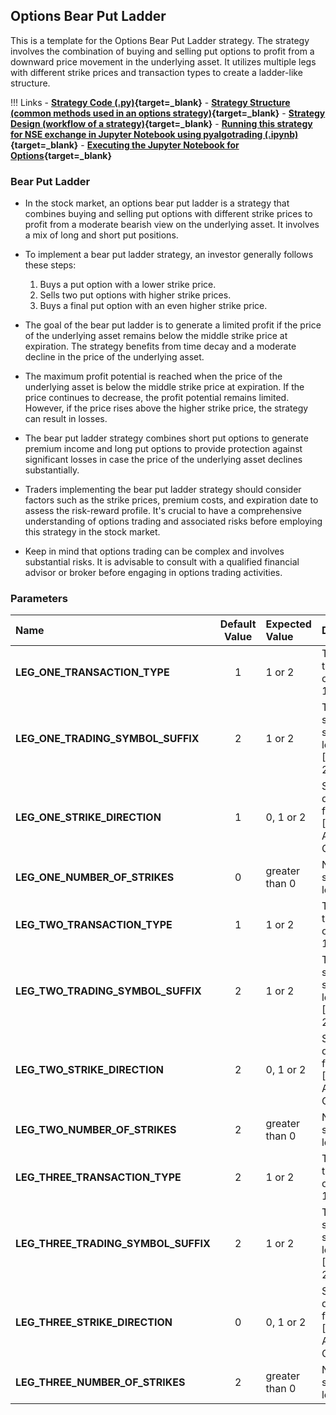 ## Options Bear Put Ladder 

This is a template for the Options Bear Put Ladder strategy. The strategy involves the combination of buying and selling put options to profit from a downward price movement in the underlying asset. It utilizes multiple legs with different strike prices and transaction types to create a ladder-like structure.

!!! Links
    - **[Strategy Code (.py)](https://github.com/algobulls/pyalgostrategypool/blob/master/pyalgostrategypool/options_bear_put_ladder.py){target=_blank}**
    - **[Strategy Structure (common methods used in an options strategy)](strategy_guides/common_options_strategy.md){target=_blank}**
    - **[Strategy Design (workflow of a strategy)](strategy_guides/structure.md){target=_blank}**
    - **[Running this strategy for NSE exchange in Jupyter Notebook using pyalgotrading (.ipynb)](https://nbviewer.org/github/algobulls/pyalgotrading/blob/d77ba21f66764971362b51c1a39367a1f78c308d/jupyter/nse_options_jupyter_notebooks/options_bear_put_ladder.ipynb){target=_blank}**
    - **[Executing the Jupyter Notebook for Options](https://mybinder.org/v2/gh/algobulls/pyalgotrading/0a1c06d6e159b3bebf2348efd198608b662c3ffc?urlpath=lab%2Ftree%2Fjupyter%2Fnse_options%2Foptions_bear_put_ladder.ipynb){target=_blank}**


### Bear Put Ladder
- In the stock market, an options bear put ladder is a strategy that combines buying and selling put options with different strike prices to profit from a moderate bearish view on the underlying asset. It involves a mix of long and short put positions.

- To implement a bear put ladder strategy, an investor generally follows these steps:
    1. Buys a put option with a lower strike price.
    2. Sells two put options with higher strike prices.
    3. Buys a final put option with an even higher strike price.

- The goal of the bear put ladder is to generate a limited profit if the price of the underlying asset remains below the middle strike price at expiration. The strategy benefits from time decay and a moderate decline in the price of the underlying asset.

- The maximum profit potential is reached when the price of the underlying asset is below the middle strike price at expiration. If the price continues to decrease, the profit potential remains limited. However, if the price rises above the higher strike price, the strategy can result in losses.

- The bear put ladder strategy combines short put options to generate premium income and long put options to provide protection against significant losses in case the price of the underlying asset declines substantially.

- Traders implementing the bear put ladder strategy should consider factors such as the strike prices, premium costs, and expiration date to assess the risk-reward profile. It's crucial to have a comprehensive understanding of options trading and associated risks before employing this strategy in the stock market.

- Keep in mind that options trading can be complex and involves substantial risks. It is advisable to consult with a qualified financial advisor or broker before engaging in options trading activities.

### Parameters


| Name                                | Default Value | Expected Value     | Description                                                        |
|:------------------------------------|:-------------:|:-------------------|:-------------------------------------------------------------------|
| **LEG_ONE_TRANSACTION_TYPE**        |       1       | 1 or 2             | Transaction type for leg one. [BUY: 1, SELL: 2]                    |
| **LEG_ONE_TRADING_SYMBOL_SUFFIX**   |       2       | 1 or 2             | Trading symbol suffix for leg one. [CE: 1,  PE: 2]                 |
| **LEG_ONE_STRIKE_DIRECTION**        |       1       | 0, 1 or 2          | Strike direction for leg one. [ITM: 0, ATM: 1,  OTM: 2]            |
| **LEG_ONE_NUMBER_OF_STRIKES**       |       0       | greater than 0     | Number of strikes for leg one.                                     |
| **LEG_TWO_TRANSACTION_TYPE**        |       1       | 1 or 2             | Transaction type for leg one. [BUY: 1, SELL: 2]                    |
| **LEG_TWO_TRADING_SYMBOL_SUFFIX**   |       2       | 1 or 2             | Trading symbol suffix for leg one. [CE: 1,  PE: 2]                 |
| **LEG_TWO_STRIKE_DIRECTION**        |       2       | 0, 1 or 2          | Strike direction for leg one. [ITM: 0, ATM: 1,  OTM: 2]            |
| **LEG_TWO_NUMBER_OF_STRIKES**       |       2       | greater than 0     | Number of strikes for leg one.                                     |
| **LEG_THREE_TRANSACTION_TYPE**      |       2       | 1 or 2             | Transaction type for leg one. [BUY: 1, SELL: 2]                    |
| **LEG_THREE_TRADING_SYMBOL_SUFFIX** |       2       | 1 or 2             | Trading symbol suffix for leg one. [CE: 1,  PE: 2]                 |
| **LEG_THREE_STRIKE_DIRECTION**      |       0       | 0, 1 or 2          | Strike direction for leg one. [ITM: 0, ATM: 1,  OTM: 2]            |
| **LEG_THREE_NUMBER_OF_STRIKES**     |       2       | greater than 0     | Number of strikes for leg one.                                     |

